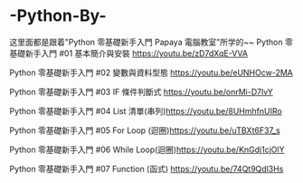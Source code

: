 # -Python-By-
这里面都是跟着"Python 零基礎新手入門 Papaya 電腦教室"所学的~~
Python 零基礎新手入門 #01 基本簡介與安裝 https://youtu.be/zD7dXqE-VVA

Python 零基礎新手入門 #02 變數與資料型態 https://youtu.be/eUNHOcw-2MA

Python 零基礎新手入門 #03 IF 條件判斷式  https://youtu.be/onrMi-D7lvY

Python 零基礎新手入門 #04 List 清單(串列)https://youtu.be/8UHmhfnUIRo

Python 零基礎新手入門 #05 For Loop (迴圈)https://youtu.be/uTBXt6F37_s

Python 零基礎新手入門 #06 While Loop(迴圈)https://youtu.be/KnGdj1cjOlY

Python 零基礎新手入門 #07 Function (函式) https://youtu.be/74Qt9Qdl3Hs
